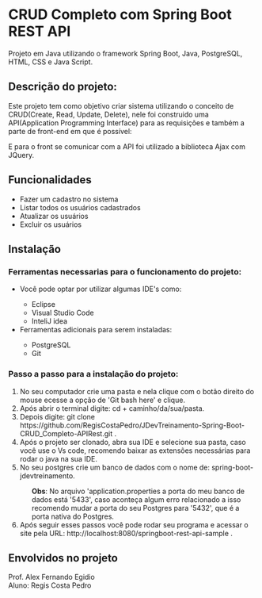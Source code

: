 
# CRUD Completo com Spring Boot REST API
 Projeto em Java utilizando o framework Spring Boot, Java, PostgreSQL, HTML, CSS e Java Script.
<h2>Descrição do projeto: </h2>
<p> Este projeto tem como objetivo criar sistema utilizando o conceito de CRUD(Create, Read, Update, Delete),
  nele foi construido uma API(Application Programming Interface) para as requisições e também a parte de front-end em que é possível: </p>


<p> E para o front se comunicar com a API foi utilizado a biblioteca Ajax com JQuery.
 </p>

## Funcionalidades

<ul>
  <li>Fazer um cadastro no sistema</li>
    <li>Listar todos os usuários cadastrados</li>
      <li>Atualizar os usuários</li>
        <li>Excluir os usuários</li>
   
</ul>

## Instalação
<h3>Ferramentas necessarias para o funcionamento do projeto:</h3>
<ul>
  <li>Você pode optar por utilizar algumas IDE's como:</li>
    <ul> <li>Eclipse</li>
      <li>Visual Studio Code</li>
      <li>InteliJ idea</li>
    </ul> 
  <li>Ferramentas adicionais para serem instaladas: </li>
  <ul> <li>PostgreSQL</li>
      <li>Git</li>
    </ul> 
</ul>
<h3>Passo a passo para a instalação do projeto:</h3>

<ol>
  <li>No seu computador crie uma pasta e nela clique com o botão direito do mouse ecesse a opção de 'Git bash here' e clique.</li>
      <li>Após abrir o terminal digite: cd + caminho/da/sua/pasta.</li>
        <li>Depois digite: git clone https://github.com/RegisCostaPedro/JDevTreinamento-Spring-Boot-CRUD_Completo-APIRest.git .</li>
         <li>Após o projeto ser clonado, abra sua IDE e selecione sua pasta, caso você use o Vs code, recomendo baixar as extensões necessárias para rodar o java na sua IDE.</li>
         <li>No seu postgres crie um banco de dados com o nome de: spring-boot-jdevtreinamento.</li>
           <ul><strong>Obs</strong>: No arquivo 'application.properties a porta do meu banco de dados está '5433', caso aconteça algum erro relacionado a isso recomendo mudar a porta do seu Postgres para '5432', que é a porta nativa do Postgres. </ul> 
         <li>Após seguir esses passos você pode rodar seu programa e acessar o site pela URL: http://localhost:8080/springboot-rest-api-sample .</li>
</ol>





## Envolvidos no projeto
Prof. Alex Fernando Egidio
<br>
Aluno: Regis Costa Pedro


